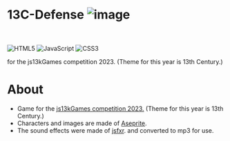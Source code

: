 # 13C-Defense ![image](https://github.com/kangjung/13C-Defense/blob/main/asset/horse.gif)<br/><br/>
![HTML5](https://img.shields.io/badge/html5-%23E34F26.svg?style=for-the-badge&logo=html5&logoColor=white)
![JavaScript](https://img.shields.io/badge/javascript-%23323330.svg?style=for-the-badge&logo=javascript&logoColor=%23F7DF1E)
![CSS3](https://img.shields.io/badge/css3-%231572B6.svg?style=for-the-badge&logo=css3&logoColor=white)

 for the js13kGames competition 2023. (Theme for this year is 13th Century.)
# About
* Game for the [js13kGames competition 2023.](https://js13kgames.com/) (Theme for this year is 13th Century.)
* Characters and images are made of [Aseprite](https://github.com/aseprite/aseprite).
* The sound effects were made of [jsfxr](https://pro.sfxr.me/). and converted to mp3 for use.
